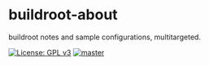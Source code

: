 # buildroot-about
buildroot notes and sample configurations, multitargeted.

[![License: GPL v3](https://img.shields.io/badge/License-GPL%20v3-blue.svg)](http://www.gnu.org/licenses/gpl-3.0)
[![master](https://img.shields.io/badge/Contains-Binaries-bb11ff.svg)]()  


